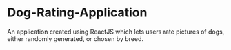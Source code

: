 # Dog-Rating-Application
An application created using ReactJS which lets users rate pictures of dogs, either randomly generated, or chosen by breed. 
